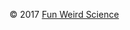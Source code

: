  <footer>
   <div class = 'flex-in'>
    <div class = 'footer-icons'>
      <span><a href = 'https://www.facebook.com/FunWeirdScience/' class = 'facebook' target = '_blank'><i class = 'icon icon-facebook'></i></a></span>
      <span><a href = 'https://twitter.com/funweirdscience/' class = 'twitter' target = '_blank'><i class = 'icon icon-twitter'></i></a></span>
      <span><a href = 'https://www.instagram.com/funweirdscience.com' class = 'instagram' target = '_blank'><i class = 'icon icon-instagram'></i></a></span>
    </div>
    <p>&copy; 2017 <a href = '{{site.baserul}}/' target = '_blank' class = 'mark'>Fun Weird Science</a></p>
   </div>
</footer>
<script   src='https://code.jquery.com/jquery-3.1.0.min.js'   integrity='sha256-cCueBR6CsyA4/9szpPfrX3s49M9vUU5BgtiJj06wt/s='   crossorigin='anonymous'></script>
<script src = '{{site.baseurl}}/index.js'></script>

